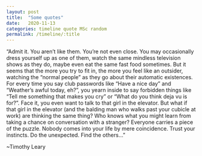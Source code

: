 ```yaml
---
layout: post
title:  "Some quotes"
date:   2020-11-13
categories: timeline quote MSc random
permalink: /timeline/:title
---
```

“Admit it. You aren’t like them. You’re not even close. You may occasionally dress yourself up as one of them, watch the same mindless television shows as they do, maybe even eat the same fast food sometimes. But it seems that the more you try to fit in, the more you feel like an outsider, watching the “normal people” as they go about their automatic existences. For every time you say club passwords like “Have a nice day” and “Weather’s awful today, eh?”, you yearn inside to say forbidden things like “Tell me something that makes you cry” or “What do you think deja vu is for?”. Face it, you even want to talk to that girl in the elevator. But what if that girl in the elevator (and the balding man who walks past your cubicle at work) are thinking the same thing? Who knows what you might learn from taking a chance on conversation with a stranger? Everyone carries a piece of the puzzle. Nobody comes into your life by mere coincidence. Trust your instincts. Do the unexpected. Find the others…”

~Timothy Leary